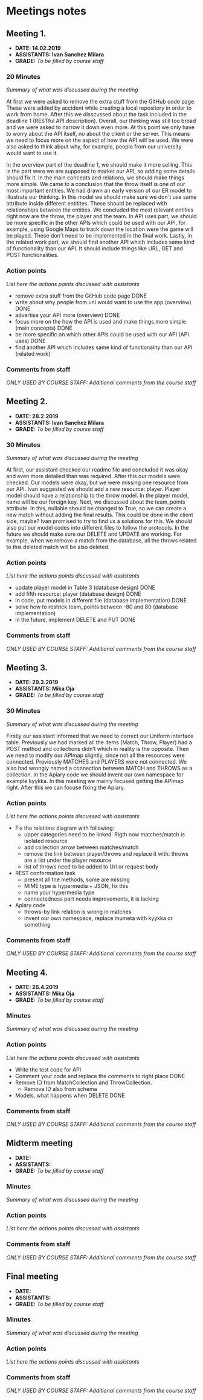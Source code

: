 # Meetings notes

## Meeting 1.
* **DATE: 14.02.2019**
* **ASSISTANTS: Ivan Sanchez Milara**
* **GRADE:** *To be filled by course staff*

### 20 Minutes 
*Summary of what was discussed during the meeting*

At first we were asked to remove the extra stuff from the GitHub code page. These were added by accident while creating a local repository in order to work from home. After this we disscussed about the task included in the deadline 1 (RESTful API description). Overall, our thinking was still too broad and we were asked to narrow it down even more. At this point we only have to worry about the API itself, no about the client or the server. This means we need to focus more on the aspect of how the API will be used. We were also asked to think about why, for example, people from our university would want to use it.

In the overview part of the deadline 1, we should make it more selling. This is the part were we are supposed to market our API, so adding some details should fix it. In the main concepts and relations, we should make things more simple. We came to a conclusion that the throw itself is one of our most important entities. We had drawn an early version of our ER model to illustrate our thinking. In this model we should make sure we don´t use same attribute inside different entitites. These should be replaced with relationships between the entities. We concluded the most relevant entities right now are the throw, the player and the team. In API uses part, we should be more specific in the other APIs which could be used with our API, for example, using Google Maps to track down the location were the game will be played. These don´t need to be implemented in the final work. Lastly, in the related work part, we should find another API which includes same kind of functionality than our API. It should include things like URL, GET and POST functionalities.

### Action points
*List here the actions points discussed with assistants*

* remove extra stuff from the GitHub code page DONE
* write about why people from uni would want to use the app (overview) DONE
* advertise your API more (overview) DONE
* focus more on the how the API is used and make things more simple (main concepts) DONE
* be more specific on which other APIs could be used with our API (API uses) DONE
* find another API which includes same kind of functionality than our API (related work)

### Comments from staff
*ONLY USED BY COURSE STAFF: Additional comments from the course staff*

## Meeting 2.
* **DATE: 28.2.2019**
* **ASSISTANTS: Ivan Sanchez Milara**
* **GRADE:** *To be filled by course staff*

### 30 Minutes
*Summary of what was discussed during the meeting*

At first, our assistant checked our readme file and concluded it was okay and even more detailed than was required. After this our models were checked. Our models were okay, but we were missing one resource from our API. Ivan suggested we should add a new resource: player. Player model should have a relationship to the throw model. In the player model, name will be our foreign key. Next, we discussed about the team_points attribute. In this, nullable should be changed to True, so we can create a new match without adding the final results. This could be done in the client side, maybe? Ivan promised to try to find us a solutions for this. We should also put our model codes into different files to follow the protocols. In the future we should make sure our DELETE and UPDATE are working. For example, when we remove a match from the database, all the throws related to this deleted match will be also deleted.

### Action points
*List here the actions points discussed with assistants*

* update player model in Table 3 (database design) DONE
* add fifth resource: player (database design) DONE
* in code, put models in different file (database implementation) DONE
* solve how to restrick team_points between -80 and 80 (database implementation)
* in the future, implement DELETE and PUT DONE

### Comments from staff
*ONLY USED BY COURSE STAFF: Additional comments from the course staff*

## Meeting 3.
* **DATE: 29.3.2019**
* **ASSISTANTS: Mika Oja**
* **GRADE:** *To be filled by course staff*

### 30 Minutes
*Summary of what was discussed during the meeting*

Firstly our assistant informed that we need to correct our Uniform interface table. Previously we had marked all the items (Match, Throw, Player) had a POST method and collections didn’t which in reality is the opposite. Then we need to modify our APImap slightly, since not all the resources were connected. Previously MATCHES and PLAYERS were not connected. We also had wrongly named a connection between MATCH and THROWS as a collection. In the Apiary code we should invent our own namespace for example kyykka. In this meeting we mainly focused getting the APImap right. After this we can focuse fixing the Apiary.

### Action points
*List here the actions points discussed with assistants*

* Fix the relations diagram with following:
    * upper categories need to be linked. Rigth now matches/match is isolated resource
    * add collection arrow between matches/match
    * remove the link between player/throws and replace it with: throws are a list under the player resource
    * list of throws need to be added to Url or request body
* REST conformation task
    * present all the methods, some are missing
    * MIME type is hypermedia + JSON, fix this
    * name your hypermedia type
    * connectedness part needs improvements, it is lacking
* Apiary code
    * throws-by link relation is wrong in matches
    * invent our own namespace, replace mumeta with kyykka or something  

### Comments from staff
*ONLY USED BY COURSE STAFF: Additional comments from the course staff*

## Meeting 4.
* **DATE: 26.4.2019**
* **ASSISTANTS: Mika Oja**
* **GRADE:** *To be filled by course staff*

### Minutes
*Summary of what was discussed during the meeting*

### Action points
*List here the actions points discussed with assistants*

* Write the test code for API
* Comment your code and replace the comments to right place DONE
* Remove ID from MatchCollection and ThrowCollection. 
   * Remove ID also from schema
* Models, what happens when DELETE DONE

### Comments from staff
*ONLY USED BY COURSE STAFF: Additional comments from the course staff*

## Midterm meeting
* **DATE:**
* **ASSISTANTS:**
* **GRADE:** *To be filled by course staff*

### Minutes
*Summary of what was discussed during the meeting*

### Action points
*List here the actions points discussed with assistants*


### Comments from staff
*ONLY USED BY COURSE STAFF: Additional comments from the course staff*


## Final meeting
* **DATE:**
* **ASSISTANTS:**
* **GRADE:** *To be filled by course staff*

### Minutes
*Summary of what was discussed during the meeting*

### Action points
*List here the actions points discussed with assistants*


### Comments from staff
*ONLY USED BY COURSE STAFF: Additional comments from the course staff*

